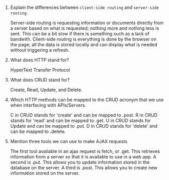 1.  Explain the differences between `client-side routing` and `server-side routing`.

    Server-side routing is requesting information or documents directly from a server based on what is requested; nothing more and nothing less is sent. This can be a bit slow if there is something such as a lack of bandwith. Client-side routing is everything is done by the browser on the page; all the data is stored locally and can display what is needed without triggering a refresh.

1.  What does HTTP stand for?

    HyperText Transfer Protocol

1.  What does CRUD stand for?

    Create, Read, Update, and Delete.

1.  Which HTTP methods can be mapped to the CRUD acronym that we use when interfacing with APIs/Servers.

    C in CRUD stands for 'create' and can be mapped to .post. R in CRUD stands for 'read' and can be mapped to .get. U in CRUD stands for Update and can be mapped to .put. D in CRUD stands for 'delete' and can be mapped to .delete.

1.  Mention three tools we can use to make AJAX requests

    The first tool available in an ajax request is fetch, or .get. This retrieves information from a server so that it is available to use in a web app. A second is .put. This allows you to update information stored in the database on the server. A third is .post. This allows you to create new information stored on the server.